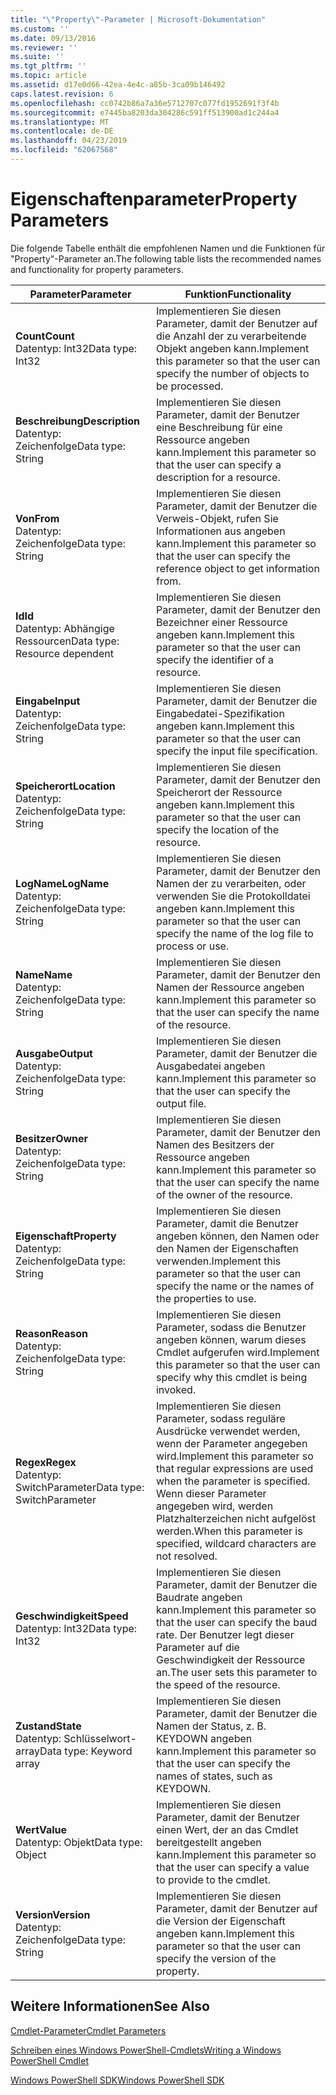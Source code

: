 ```yaml
---
title: "\"Property\"-Parameter | Microsoft-Dokumentation"
ms.custom: ''
ms.date: 09/13/2016
ms.reviewer: ''
ms.suite: ''
ms.tgt_pltfrm: ''
ms.topic: article
ms.assetid: d17e0d66-42ea-4e4c-a85b-3ca09b146492
caps.latest.revision: 6
ms.openlocfilehash: cc0742b86a7a36e5712707c077fd1952691f3f4b
ms.sourcegitcommit: e7445ba8203da304286c591ff513900ad1c244a4
ms.translationtype: MT
ms.contentlocale: de-DE
ms.lasthandoff: 04/23/2019
ms.locfileid: "62067568"
---
```

# <a name="property-parameters"></a><span data-ttu-id="3d4a8-102">Eigenschaftenparameter</span><span class="sxs-lookup"><span data-stu-id="3d4a8-102">Property Parameters</span></span>

<span data-ttu-id="3d4a8-103">Die folgende Tabelle enthält die empfohlenen Namen und die Funktionen für "Property"-Parameter an.</span><span class="sxs-lookup"><span data-stu-id="3d4a8-103">The following table lists the recommended names and functionality for property parameters.</span></span>

|<span data-ttu-id="3d4a8-104">Parameter</span><span class="sxs-lookup"><span data-stu-id="3d4a8-104">Parameter</span></span>|<span data-ttu-id="3d4a8-105">Funktion</span><span class="sxs-lookup"><span data-stu-id="3d4a8-105">Functionality</span></span>|
|---|---|
|<span data-ttu-id="3d4a8-106">**Count**</span><span class="sxs-lookup"><span data-stu-id="3d4a8-106">**Count**</span></span><br><span data-ttu-id="3d4a8-107">Datentyp: Int32</span><span class="sxs-lookup"><span data-stu-id="3d4a8-107">Data type: Int32</span></span>|<span data-ttu-id="3d4a8-108">Implementieren Sie diesen Parameter, damit der Benutzer auf die Anzahl der zu verarbeitende Objekt angeben kann.</span><span class="sxs-lookup"><span data-stu-id="3d4a8-108">Implement this parameter so that the user can specify the number of objects to be processed.</span></span>|
|<span data-ttu-id="3d4a8-109">**Beschreibung**</span><span class="sxs-lookup"><span data-stu-id="3d4a8-109">**Description**</span></span><br><span data-ttu-id="3d4a8-110">Datentyp: Zeichenfolge</span><span class="sxs-lookup"><span data-stu-id="3d4a8-110">Data type: String</span></span>|<span data-ttu-id="3d4a8-111">Implementieren Sie diesen Parameter, damit der Benutzer eine Beschreibung für eine Ressource angeben kann.</span><span class="sxs-lookup"><span data-stu-id="3d4a8-111">Implement this parameter so that the user can specify a description for a resource.</span></span>|
|<span data-ttu-id="3d4a8-112">**Von**</span><span class="sxs-lookup"><span data-stu-id="3d4a8-112">**From**</span></span><br><span data-ttu-id="3d4a8-113">Datentyp: Zeichenfolge</span><span class="sxs-lookup"><span data-stu-id="3d4a8-113">Data type: String</span></span>|<span data-ttu-id="3d4a8-114">Implementieren Sie diesen Parameter, damit der Benutzer die Verweis-Objekt, rufen Sie Informationen aus angeben kann.</span><span class="sxs-lookup"><span data-stu-id="3d4a8-114">Implement this parameter so that the user can specify the reference object to get information from.</span></span>|
|<span data-ttu-id="3d4a8-115">**Id**</span><span class="sxs-lookup"><span data-stu-id="3d4a8-115">**Id**</span></span><br><span data-ttu-id="3d4a8-116">Datentyp: Abhängige Ressourcen</span><span class="sxs-lookup"><span data-stu-id="3d4a8-116">Data type: Resource dependent</span></span>|<span data-ttu-id="3d4a8-117">Implementieren Sie diesen Parameter, damit der Benutzer den Bezeichner einer Ressource angeben kann.</span><span class="sxs-lookup"><span data-stu-id="3d4a8-117">Implement this parameter so that the user can specify the identifier of a resource.</span></span>|
|<span data-ttu-id="3d4a8-118">**Eingabe**</span><span class="sxs-lookup"><span data-stu-id="3d4a8-118">**Input**</span></span><br><span data-ttu-id="3d4a8-119">Datentyp: Zeichenfolge</span><span class="sxs-lookup"><span data-stu-id="3d4a8-119">Data type: String</span></span>|<span data-ttu-id="3d4a8-120">Implementieren Sie diesen Parameter, damit der Benutzer die Eingabedatei-Spezifikation angeben kann.</span><span class="sxs-lookup"><span data-stu-id="3d4a8-120">Implement this parameter so that the user can specify the input file specification.</span></span>|
|<span data-ttu-id="3d4a8-121">**Speicherort**</span><span class="sxs-lookup"><span data-stu-id="3d4a8-121">**Location**</span></span><br><span data-ttu-id="3d4a8-122">Datentyp: Zeichenfolge</span><span class="sxs-lookup"><span data-stu-id="3d4a8-122">Data type: String</span></span>|<span data-ttu-id="3d4a8-123">Implementieren Sie diesen Parameter, damit der Benutzer den Speicherort der Ressource angeben kann.</span><span class="sxs-lookup"><span data-stu-id="3d4a8-123">Implement this parameter so that the user can specify the location of the resource.</span></span>|
|<span data-ttu-id="3d4a8-124">**LogName**</span><span class="sxs-lookup"><span data-stu-id="3d4a8-124">**LogName**</span></span><br><span data-ttu-id="3d4a8-125">Datentyp: Zeichenfolge</span><span class="sxs-lookup"><span data-stu-id="3d4a8-125">Data type: String</span></span>|<span data-ttu-id="3d4a8-126">Implementieren Sie diesen Parameter, damit der Benutzer den Namen der zu verarbeiten, oder verwenden Sie die Protokolldatei angeben kann.</span><span class="sxs-lookup"><span data-stu-id="3d4a8-126">Implement this parameter so that the user can specify the name of the log file to process or use.</span></span>|
|<span data-ttu-id="3d4a8-127">**Name**</span><span class="sxs-lookup"><span data-stu-id="3d4a8-127">**Name**</span></span><br><span data-ttu-id="3d4a8-128">Datentyp: Zeichenfolge</span><span class="sxs-lookup"><span data-stu-id="3d4a8-128">Data type: String</span></span>|<span data-ttu-id="3d4a8-129">Implementieren Sie diesen Parameter, damit der Benutzer den Namen der Ressource angeben kann.</span><span class="sxs-lookup"><span data-stu-id="3d4a8-129">Implement this parameter so that the user can specify the name of the resource.</span></span>|
|<span data-ttu-id="3d4a8-130">**Ausgabe**</span><span class="sxs-lookup"><span data-stu-id="3d4a8-130">**Output**</span></span><br><span data-ttu-id="3d4a8-131">Datentyp: Zeichenfolge</span><span class="sxs-lookup"><span data-stu-id="3d4a8-131">Data type: String</span></span>|<span data-ttu-id="3d4a8-132">Implementieren Sie diesen Parameter, damit der Benutzer die Ausgabedatei angeben kann.</span><span class="sxs-lookup"><span data-stu-id="3d4a8-132">Implement this parameter so that the user can specify the output file.</span></span>|
|<span data-ttu-id="3d4a8-133">**Besitzer**</span><span class="sxs-lookup"><span data-stu-id="3d4a8-133">**Owner**</span></span><br><span data-ttu-id="3d4a8-134">Datentyp: Zeichenfolge</span><span class="sxs-lookup"><span data-stu-id="3d4a8-134">Data type: String</span></span>|<span data-ttu-id="3d4a8-135">Implementieren Sie diesen Parameter, damit der Benutzer den Namen des Besitzers der Ressource angeben kann.</span><span class="sxs-lookup"><span data-stu-id="3d4a8-135">Implement this parameter so that the user can specify the name of the owner of the resource.</span></span>|
|<span data-ttu-id="3d4a8-136">**Eigenschaft**</span><span class="sxs-lookup"><span data-stu-id="3d4a8-136">**Property**</span></span><br><span data-ttu-id="3d4a8-137">Datentyp: Zeichenfolge</span><span class="sxs-lookup"><span data-stu-id="3d4a8-137">Data type: String</span></span>|<span data-ttu-id="3d4a8-138">Implementieren Sie diesen Parameter, damit die Benutzer angeben können, den Namen oder den Namen der Eigenschaften verwenden.</span><span class="sxs-lookup"><span data-stu-id="3d4a8-138">Implement this parameter so that the user can specify the name or the names of the properties to use.</span></span>|
|<span data-ttu-id="3d4a8-139">**Reason**</span><span class="sxs-lookup"><span data-stu-id="3d4a8-139">**Reason**</span></span><br><span data-ttu-id="3d4a8-140">Datentyp: Zeichenfolge</span><span class="sxs-lookup"><span data-stu-id="3d4a8-140">Data type: String</span></span>|<span data-ttu-id="3d4a8-141">Implementieren Sie diesen Parameter, sodass die Benutzer angeben können, warum dieses Cmdlet aufgerufen wird.</span><span class="sxs-lookup"><span data-stu-id="3d4a8-141">Implement this parameter so that the user can specify why this cmdlet is being invoked.</span></span>|
|<span data-ttu-id="3d4a8-142">**Regex**</span><span class="sxs-lookup"><span data-stu-id="3d4a8-142">**Regex**</span></span><br><span data-ttu-id="3d4a8-143">Datentyp: SwitchParameter</span><span class="sxs-lookup"><span data-stu-id="3d4a8-143">Data type: SwitchParameter</span></span>|<span data-ttu-id="3d4a8-144">Implementieren Sie diesen Parameter, sodass reguläre Ausdrücke verwendet werden, wenn der Parameter angegeben wird.</span><span class="sxs-lookup"><span data-stu-id="3d4a8-144">Implement this parameter so that regular expressions are used when the parameter is specified.</span></span> <span data-ttu-id="3d4a8-145">Wenn dieser Parameter angegeben wird, werden Platzhalterzeichen nicht aufgelöst werden.</span><span class="sxs-lookup"><span data-stu-id="3d4a8-145">When this parameter is specified, wildcard characters are not resolved.</span></span>|
|<span data-ttu-id="3d4a8-146">**Geschwindigkeit**</span><span class="sxs-lookup"><span data-stu-id="3d4a8-146">**Speed**</span></span><br><span data-ttu-id="3d4a8-147">Datentyp: Int32</span><span class="sxs-lookup"><span data-stu-id="3d4a8-147">Data type: Int32</span></span>|<span data-ttu-id="3d4a8-148">Implementieren Sie diesen Parameter, damit der Benutzer die Baudrate angeben kann.</span><span class="sxs-lookup"><span data-stu-id="3d4a8-148">Implement this parameter so that the user can specify the baud rate.</span></span> <span data-ttu-id="3d4a8-149">Der Benutzer legt dieser Parameter auf die Geschwindigkeit der Ressource an.</span><span class="sxs-lookup"><span data-stu-id="3d4a8-149">The user sets this parameter to the speed of the resource.</span></span>|
|<span data-ttu-id="3d4a8-150">**Zustand**</span><span class="sxs-lookup"><span data-stu-id="3d4a8-150">**State**</span></span><br><span data-ttu-id="3d4a8-151">Datentyp: Schlüsselwort-array</span><span class="sxs-lookup"><span data-stu-id="3d4a8-151">Data type: Keyword array</span></span>|<span data-ttu-id="3d4a8-152">Implementieren Sie diesen Parameter, damit der Benutzer die Namen der Status, z. B. KEYDOWN angeben kann.</span><span class="sxs-lookup"><span data-stu-id="3d4a8-152">Implement this parameter so that the user can specify the names of states, such as KEYDOWN.</span></span>|
|<span data-ttu-id="3d4a8-153">**Wert**</span><span class="sxs-lookup"><span data-stu-id="3d4a8-153">**Value**</span></span><br><span data-ttu-id="3d4a8-154">Datentyp: Objekt</span><span class="sxs-lookup"><span data-stu-id="3d4a8-154">Data type: Object</span></span>|<span data-ttu-id="3d4a8-155">Implementieren Sie diesen Parameter, damit der Benutzer einen Wert, der an das Cmdlet bereitgestellt angeben kann.</span><span class="sxs-lookup"><span data-stu-id="3d4a8-155">Implement this parameter so that the user can  specify a value to provide to the cmdlet.</span></span>|
|<span data-ttu-id="3d4a8-156">**Version**</span><span class="sxs-lookup"><span data-stu-id="3d4a8-156">**Version**</span></span><br><span data-ttu-id="3d4a8-157">Datentyp: Zeichenfolge</span><span class="sxs-lookup"><span data-stu-id="3d4a8-157">Data type: String</span></span>|<span data-ttu-id="3d4a8-158">Implementieren Sie diesen Parameter, damit der Benutzer auf die Version der Eigenschaft angeben kann.</span><span class="sxs-lookup"><span data-stu-id="3d4a8-158">Implement this parameter so that the user can specify the version of the property.</span></span>|

## <a name="see-also"></a><span data-ttu-id="3d4a8-159">Weitere Informationen</span><span class="sxs-lookup"><span data-stu-id="3d4a8-159">See Also</span></span>

[<span data-ttu-id="3d4a8-160">Cmdlet-Parameter</span><span class="sxs-lookup"><span data-stu-id="3d4a8-160">Cmdlet Parameters</span></span>](./cmdlet-parameters.md)

[<span data-ttu-id="3d4a8-161">Schreiben eines Windows PowerShell-Cmdlets</span><span class="sxs-lookup"><span data-stu-id="3d4a8-161">Writing a Windows PowerShell Cmdlet</span></span>](./writing-a-windows-powershell-cmdlet.md)

[<span data-ttu-id="3d4a8-162">Windows PowerShell SDK</span><span class="sxs-lookup"><span data-stu-id="3d4a8-162">Windows PowerShell SDK</span></span>](../windows-powershell-reference.md)
